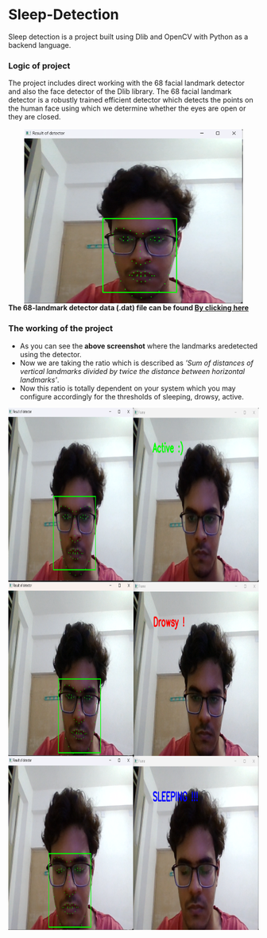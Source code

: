 # Sleep-Detection
Sleep detection is a project built using Dlib and OpenCV with Python as a backend language.
<h3>Logic of project</h3>
The project includes direct working with the 68 facial landmark detector and also the face detector of the Dlib library.
The 68 facial landmark detector is a robustly trained efficient detector which detects the points on the human face using which 
we determine whether the eyes are open or they are closed.</br></br>
<center><img src="Drowsiness/Screenshot 2023-09-27 230205.png" align="center" height="350"></center>
<b>The 68-landmark detector data (.dat) file can be found <a href="https://www.kaggle.com/datasets/sergiovirahonda/shape-predictor-68-face-landmarksdat/"> By clicking here</a></B>

<h3>The working of the project</h3>
<ul><li>As you can see the<b> above screenshot</b> where the landmarks aredetected using the detector.
<li>Now we are taking the ratio which is described as <i>'Sum of distances of vertical landmarks divided by twice the distance between horizontal landmarks'</i>.
<li>Now this ratio is totally dependent on your system which you may configure accordingly for the thresholds of sleeping, drowsy, active.</ul>
<p><img src="Drowsiness/Screenshot 2023-09-27 230204.png" align="center" height="350">
<img src="Drowsiness/Screenshot 2023-09-27 230336.png" align="center" height="350">
<img src="Drowsiness/Screenshot 2023-09-27 230433.png" align="center" height="350">

